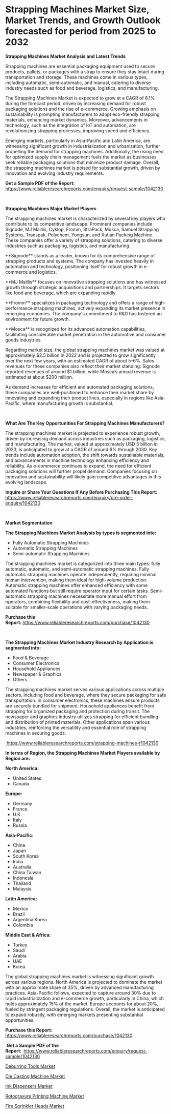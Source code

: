 <p><h1>Strapping Machines Market Size, Market Trends, and Growth Outlook forecasted for period from 2025 to 2032</h1></p><p><strong>Strapping Machines Market Analysis and Latest Trends</strong></p>
<p><p>Strapping machines are essential packaging equipment used to secure products, pallets, or packages with a strap to ensure they stay intact during transportation and storage. These machines come in various types, including automatic, semi-automatic, and manual, catering to diverse industry needs such as food and beverage, logistics, and manufacturing.</p><p>The Strapping Machines Market is expected to grow at a CAGR of 8.1% during the forecast period, driven by increasing demand for robust packaging solutions and the rise of e-commerce. Growing emphasis on sustainability is prompting manufacturers to adopt eco-friendly strapping materials, enhancing market dynamics. Moreover, advancements in technology, such as the integration of IoT and automation, are revolutionizing strapping processes, improving speed and efficiency.</p><p>Emerging markets, particularly in Asia-Pacific and Latin America, are witnessing significant growth in industrialization and urbanization, further propelling the demand for strapping machines. Additionally, the rising need for optimized supply chain management fuels the market as businesses seek reliable packaging solutions that minimize product damage. Overall, the strapping machines market is poised for substantial growth, driven by innovation and evolving industry requirements.</p></p>
<p><strong>Get a Sample PDF of the Report:&nbsp;</strong> <a href="https://www.reliableresearchreports.com/enquiry/request-sample/1042130?utm_campaign=31&utm_medium=2&utm_source=Github&utm_content=ia&utm_term=18022025&utm_id=strapping-machines">https://www.reliableresearchreports.com/enquiry/request-sample/1042130</a></p>
<p>&nbsp;</p>
<p><strong>Strapping Machines Major Market Players</strong></p>
<p><p>The strapping machines market is characterized by several key players who contribute to its competitive landscape. Prominent companies include Signode, MJ Maillis, Cyklop, Fromm, StraPack, Mosca, Samuel Strapping Systems, Transpak, Polychem, Yongsun, and Xutian Packing Machine. These companies offer a variety of strapping solutions, catering to diverse industries such as packaging, logistics, and manufacturing.</p><p>**Signode** stands as a leader, known for its comprehensive range of strapping products and systems. The company has invested heavily in automation and technology, positioning itself for robust growth in e-commerce and logistics. </p><p>**MJ Maillis** focuses on innovative strapping solutions and has witnessed growth through strategic acquisitions and partnerships. It targets sectors like food and beverage, which are expanding rapidly.</p><p>**Fromm** specializes in packaging technology and offers a range of high-performance strapping machines, actively expanding its market presence in emerging economies. The company's commitment to R&D has fostered an environment for future growth.</p><p>**Mosca** is recognized for its advanced automation capabilities, facilitating considerable market penetration in the automotive and consumer goods industries.</p><p>Regarding market size, the global strapping machines market was valued at approximately $2.5 billion in 2022 and is projected to grow significantly over the next few years, with an estimated CAGR of about 5-6%. Sales revenues for these companies also reflect their market standing: Signode reported revenues of around $1 billion, while Mosca’s annual revenue is estimated at about $200 million.</p><p>As demand increases for efficient and automated packaging solutions, these companies are well-positioned to enhance their market share by innovating and expanding their product lines, especially in regions like Asia-Pacific, where manufacturing growth is substantial.</p></p>
<p>&nbsp;</p>
<p><strong>What Are The Key Opportunities For Strapping Machines Manufacturers?</strong></p>
<p><p>The strapping machines market is projected to experience robust growth, driven by increasing demand across industries such as packaging, logistics, and manufacturing. The market, valued at approximately USD 5 billion in 2023, is anticipated to grow at a CAGR of around 6% through 2030. Key trends include automation adoption, the shift towards sustainable materials, and advancements in machine technology enhancing efficiency and reliability. As e-commerce continues to expand, the need for efficient packaging solutions will further propel demand. Companies focusing on innovation and sustainability will likely gain competitive advantages in this evolving landscape.</p></p>
<p><strong>Inquire or Share Your Questions If Any Before Purchasing This Report:</strong> <a href="https://www.reliableresearchreports.com/enquiry/pre-order-enquiry/1042130?utm_campaign=31&utm_medium=2&utm_source=Github&utm_content=ia&utm_term=18022025&utm_id=strapping-machines">https://www.reliableresearchreports.com/enquiry/pre-order-enquiry/1042130</a></p>
<p>&nbsp;</p>
<p><strong>Market Segmentation</strong></p>
<p><strong>The Strapping Machines Market Analysis by types is segmented into:</strong></p>
<p><ul><li>Fully Automatic Strapping Machines</li><li>Automatic Strapping Machines</li><li>Semi-automatic Strapping Machines</li></ul></p>
<p><p>The strapping machines market is categorized into three main types: fully automatic, automatic, and semi-automatic strapping machines. Fully automatic strapping machines operate independently, requiring minimal human intervention, making them ideal for high-volume production. Automatic strapping machines offer enhanced efficiency with some automated functions but still require operator input for certain tasks. Semi-automatic strapping machines necessitate more manual effort from operators, combining flexibility and cost-effectiveness, making them suitable for smaller-scale operations with varying packaging needs.</p></p>
<p><strong>Purchase this Report:&nbsp;</strong><a href="https://www.reliableresearchreports.com/purchase/1042130?utm_campaign=31&utm_medium=2&utm_source=Github&utm_content=ia&utm_term=18022025&utm_id=strapping-machines">https://www.reliableresearchreports.com/purchase/1042130</a></p>
<p>&nbsp;</p>
<p><strong>The Strapping Machines Market Industry Research by Application is segmented into:</strong></p>
<p><ul><li>Food & Beverage</li><li>Consumer Electronics</li><li>Household Appliances</li><li>Newspaper & Graphics</li><li>Others</li></ul></p>
<p><p>The strapping machines market serves various applications across multiple sectors, including food and beverage, where they secure packaging for safe transportation. In consumer electronics, these machines ensure products are securely bundled for shipment. Household appliances benefit from strapping for organized packaging and protection during transit. The newspaper and graphics industry utilizes strapping for efficient bundling and distribution of printed materials. Other applications span various industries, reinforcing the versatility and essential role of strapping machines in securing goods.</p></p>
<p><a href="https://www.reliableresearchreports.com/strapping-machines-r1042130?utm_campaign=31&utm_medium=2&utm_source=Github&utm_content=ia&utm_term=18022025&utm_id=strapping-machines">&nbsp;https://www.reliableresearchreports.com/strapping-machines-r1042130</a></p>
<p><strong>In terms of Region, the Strapping Machines Market Players available by Region are:</strong></p>
<p>
    <p> <strong> North America: </strong>
        <ul>
            <li>United States</li>
            <li>Canada</li>
        </ul>
        </p> 
    <p> <strong> Europe: </strong>
        <ul>
            <li>Germany</li>
            <li>France</li>
            <li>U.K.</li>
            <li>Italy</li>
            <li>Russia</li>
        </ul>
        </p> 
    <p> <strong> Asia-Pacific: </strong>
        <ul>
            <li>China</li>
            <li>Japan</li>
            <li>South Korea</li>
            <li>India</li>
            <li>Australia</li>
            <li>China Taiwan</li>
            <li>Indonesia</li>
            <li>Thailand</li>
            <li>Malaysia</li>
        </ul>
        </p> 
    <p> <strong> Latin America: </strong>
        <ul>
            <li>Mexico</li>
            <li>Brazil</li>
            <li>Argentina Korea</li>
            <li>Colombia</li>
        </ul>
        </p> 
    <p> <strong> Middle East & Africa: </strong>
        <ul>
            <li>Turkey</li>
            <li>Saudi</li>
            <li>Arabia</li>
            <li>UAE</li>
            <li>Korea</li>
        </ul>
    </p>
    </p>
<p><p>The global strapping machines market is witnessing significant growth across various regions. North America is projected to dominate the market with an approximate share of 35%, driven by advanced manufacturing practices. Asia-Pacific follows, expected to capture around 30% due to rapid industrialization and e-commerce growth, particularly in China, which holds approximately 15% of the market. Europe accounts for about 20%, fueled by stringent packaging regulations. Overall, the market is anticipated to expand robustly, with emerging markets presenting substantial opportunities.</p></p>
<p><strong>Purchase this Report: </strong><a href="https://www.reliableresearchreports.com/purchase/1042130?utm_campaign=31&utm_medium=2&utm_source=Github&utm_content=ia&utm_term=18022025&utm_id=strapping-machines">https://www.reliableresearchreports.com/purchase/1042130</a></p>
<p>&nbsp;<strong>Get a Sample PDF of the Report:&nbsp;&nbsp;</strong><a href="https://www.reliableresearchreports.com/enquiry/request-sample/1042130?utm_campaign=31&utm_medium=2&utm_source=Github&utm_content=ia&utm_term=18022025&utm_id=strapping-machines">https://www.reliableresearchreports.com/enquiry/request-sample/1042130</a></p>
<p><strong></strong></p>
<p><p><a href="https://github.com/bogganbillie6969/Market-Research-Report-List-1/blob/main/deburring-tools-market.md?utm_campaign=31&utm_medium=2&utm_source=Github&utm_content=ia&utm_term=18022025&utm_id=strapping-machines">Deburring Tools Market</a></p><p><a href="https://github.com/boisetwa16/Market-Research-Report-List-1/blob/main/die-casting-machine-market.md?utm_campaign=31&utm_medium=2&utm_source=Github&utm_content=ia&utm_term=18022025&utm_id=strapping-machines">Die Casting Machine Market</a></p><p><a href="https://github.com/zupankocka/Market-Research-Report-List-1/blob/main/ink-dispensers-market.md?utm_campaign=31&utm_medium=2&utm_source=Github&utm_content=ia&utm_term=18022025&utm_id=strapping-machines">Ink Dispensers Market</a></p><p><a href="https://github.com/crooneinis80/Market-Research-Report-List-1/blob/main/rotogravure-printing-machine-market.md?utm_campaign=31&utm_medium=2&utm_source=Github&utm_content=ia&utm_term=18022025&utm_id=strapping-machines">Rotogravure Printing Machine Market</a></p><p><a href="https://github.com/viipposahko25/Market-Research-Report-List-1/blob/main/fire-sprinkler-heads-market.md?utm_campaign=31&utm_medium=2&utm_source=Github&utm_content=ia&utm_term=18022025&utm_id=strapping-machines">Fire Sprinkler Heads Market</a></p></p>